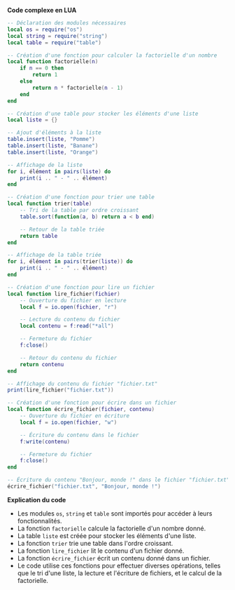 **Code complexe en LUA**

```lua
-- Déclaration des modules nécessaires
local os = require("os")
local string = require("string")
local table = require("table")

-- Création d'une fonction pour calculer la factorielle d'un nombre
local function factorielle(n)
    if n == 0 then
        return 1
    else
        return n * factorielle(n - 1)
    end
end

-- Création d'une table pour stocker les éléments d'une liste
local liste = {}

-- Ajout d'éléments à la liste
table.insert(liste, "Pomme")
table.insert(liste, "Banane")
table.insert(liste, "Orange")

-- Affichage de la liste
for i, élément in pairs(liste) do
    print(i .. " - " .. élément)
end

-- Création d'une fonction pour trier une table
local function trier(table)
    -- Tri de la table par ordre croissant
    table.sort(function(a, b) return a < b end)

    -- Retour de la table triée
    return table
end

-- Affichage de la table triée
for i, élément in pairs(trier(liste)) do
    print(i .. " - " .. élément)
end

-- Création d'une fonction pour lire un fichier
local function lire_fichier(fichier)
    -- Ouverture du fichier en lecture
    local f = io.open(fichier, "r")

    -- Lecture du contenu du fichier
    local contenu = f:read("*all")

    -- Fermeture du fichier
    f:close()

    -- Retour du contenu du fichier
    return contenu
end

-- Affichage du contenu du fichier "fichier.txt"
print(lire_fichier("fichier.txt"))

-- Création d'une fonction pour écrire dans un fichier
local function écrire_fichier(fichier, contenu)
    -- Ouverture du fichier en écriture
    local f = io.open(fichier, "w")

    -- Écriture du contenu dans le fichier
    f:write(contenu)

    -- Fermeture du fichier
    f:close()
end

-- Écriture du contenu "Bonjour, monde !" dans le fichier "fichier.txt"
écrire_fichier("fichier.txt", "Bonjour, monde !")
```

**Explication du code**

* Les modules `os`, `string` et `table` sont importés pour accéder à leurs fonctionnalités.
* La fonction `factorielle` calcule la factorielle d'un nombre donné.
* La table `liste` est créée pour stocker les éléments d'une liste.
* La fonction `trier` trie une table dans l'ordre croissant.
* La fonction `lire_fichier` lit le contenu d'un fichier donné.
* La fonction `écrire_fichier` écrit un contenu donné dans un fichier.
* Le code utilise ces fonctions pour effectuer diverses opérations, telles que le tri d'une liste, la lecture et l'écriture de fichiers, et le calcul de la factorielle.